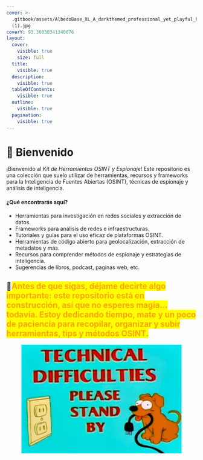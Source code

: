 ```yaml
---
cover: >-
  .gitbook/assets/AlbedoBase_XL_A_darkthemed_professional_yet_playful_header_ima_1
  (1).jpg
coverY: 93.36030341340076
layout:
  cover:
    visible: true
    size: full
  title:
    visible: true
  description:
    visible: true
  tableOfContents:
    visible: true
  outline:
    visible: true
  pagination:
    visible: true
---
```


# 🐶 Bienvenido

¡Bienvenido al _Kit de Herramientas OSINT y Espionaje_! Este repositorio es una colección que suelo utilizar de herramientas, recursos y frameworks para la Inteligencia de Fuentes Abiertas (OSINT), técnicas de espionaje y análisis de inteligencia.

#### **¿Qué encontrarás aquí?**

* Herramientas para investigación en redes sociales y extracción de datos.
* Frameworks para análisis de redes e infraestructuras.
* Tutoriales y guías para el uso eficaz de plataformas OSINT.
* Herramientas de código abierto para geolocalización, extracción de metadatos y más.
* Recursos para comprender métodos de espionaje y estrategias de inteligencia.
* Sugerencias de libros, podcast, paginas web, etc.

## 🚧<mark style="color:orange;">**Antes de que sigas, déjame decirte algo importante: este repositorio está en construcción, así que no esperes magia... todavía. Estoy dedicando tiempo, mate y un poco de paciencia para recopilar, organizar y subir herramientas, tips y métodos OSINT.**</mark>



<figure><img src=".gitbook/assets/31709936_1741246759297641_4724255586542157824_n.jpg" alt=""><figcaption></figcaption></figure>

###
